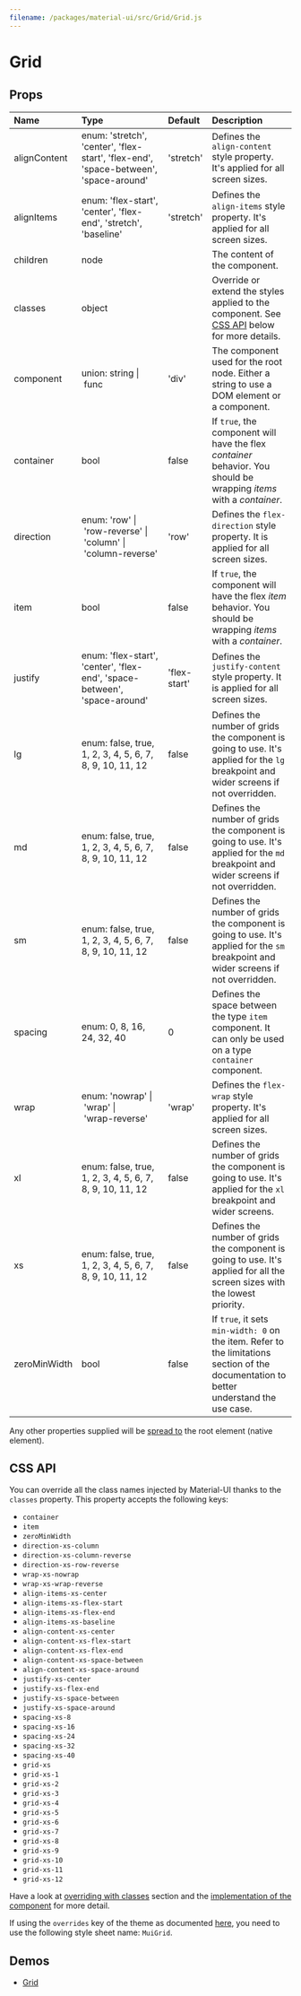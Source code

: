 ```yaml
---
filename: /packages/material-ui/src/Grid/Grid.js
---
```


<!--- This documentation is automatically generated, do not try to edit it. -->

# Grid



## Props

| Name | Type | Default | Description |
|:-----|:-----|:--------|:------------|
| <span class="prop-name">alignContent</span> | <span class="prop-type">enum:&nbsp;'stretch', 'center', 'flex-start', 'flex-end', 'space-between', 'space-around'<br> | <span class="prop-default">'stretch'</span> | Defines the `align-content` style property. It's applied for all screen sizes. |
| <span class="prop-name">alignItems</span> | <span class="prop-type">enum:&nbsp;'flex-start', 'center', 'flex-end', 'stretch', 'baseline'<br> | <span class="prop-default">'stretch'</span> | Defines the `align-items` style property. It's applied for all screen sizes. |
| <span class="prop-name">children</span> | <span class="prop-type">node |  | The content of the component. |
| <span class="prop-name">classes</span> | <span class="prop-type">object |  | Override or extend the styles applied to the component. See [CSS API](#css-api) below for more details. |
| <span class="prop-name">component</span> | <span class="prop-type">union:&nbsp;string&nbsp;&#124;<br>&nbsp;func<br> | <span class="prop-default">'div'</span> | The component used for the root node. Either a string to use a DOM element or a component. |
| <span class="prop-name">container</span> | <span class="prop-type">bool | <span class="prop-default">false</span> | If `true`, the component will have the flex *container* behavior. You should be wrapping *items* with a *container*. |
| <span class="prop-name">direction</span> | <span class="prop-type">enum:&nbsp;'row'&nbsp;&#124;<br>&nbsp;'row-reverse'&nbsp;&#124;<br>&nbsp;'column'&nbsp;&#124;<br>&nbsp;'column-reverse'<br> | <span class="prop-default">'row'</span> | Defines the `flex-direction` style property. It is applied for all screen sizes. |
| <span class="prop-name">item</span> | <span class="prop-type">bool | <span class="prop-default">false</span> | If `true`, the component will have the flex *item* behavior. You should be wrapping *items* with a *container*. |
| <span class="prop-name">justify</span> | <span class="prop-type">enum:&nbsp;'flex-start', 'center', 'flex-end', 'space-between', 'space-around'<br> | <span class="prop-default">'flex-start'</span> | Defines the `justify-content` style property. It is applied for all screen sizes. |
| <span class="prop-name">lg</span> | <span class="prop-type">enum:&nbsp;false, true, 1, 2, 3, 4, 5, 6, 7, 8, 9, 10, 11, 12<br> | <span class="prop-default">false</span> | Defines the number of grids the component is going to use. It's applied for the `lg` breakpoint and wider screens if not overridden. |
| <span class="prop-name">md</span> | <span class="prop-type">enum:&nbsp;false, true, 1, 2, 3, 4, 5, 6, 7, 8, 9, 10, 11, 12<br> | <span class="prop-default">false</span> | Defines the number of grids the component is going to use. It's applied for the `md` breakpoint and wider screens if not overridden. |
| <span class="prop-name">sm</span> | <span class="prop-type">enum:&nbsp;false, true, 1, 2, 3, 4, 5, 6, 7, 8, 9, 10, 11, 12<br> | <span class="prop-default">false</span> | Defines the number of grids the component is going to use. It's applied for the `sm` breakpoint and wider screens if not overridden. |
| <span class="prop-name">spacing</span> | <span class="prop-type">enum:&nbsp;0, 8, 16, 24, 32, 40<br> | <span class="prop-default">0</span> | Defines the space between the type `item` component. It can only be used on a type `container` component. |
| <span class="prop-name">wrap</span> | <span class="prop-type">enum:&nbsp;'nowrap'&nbsp;&#124;<br>&nbsp;'wrap'&nbsp;&#124;<br>&nbsp;'wrap-reverse'<br> | <span class="prop-default">'wrap'</span> | Defines the `flex-wrap` style property. It's applied for all screen sizes. |
| <span class="prop-name">xl</span> | <span class="prop-type">enum:&nbsp;false, true, 1, 2, 3, 4, 5, 6, 7, 8, 9, 10, 11, 12<br> | <span class="prop-default">false</span> | Defines the number of grids the component is going to use. It's applied for the `xl` breakpoint and wider screens. |
| <span class="prop-name">xs</span> | <span class="prop-type">enum:&nbsp;false, true, 1, 2, 3, 4, 5, 6, 7, 8, 9, 10, 11, 12<br> | <span class="prop-default">false</span> | Defines the number of grids the component is going to use. It's applied for all the screen sizes with the lowest priority. |
| <span class="prop-name">zeroMinWidth</span> | <span class="prop-type">bool | <span class="prop-default">false</span> | If `true`, it sets `min-width: 0` on the item. Refer to the limitations section of the documentation to better understand the use case. |

Any other properties supplied will be [spread to](#inheritance) the root element (native element).

## CSS API

You can override all the class names injected by Material-UI thanks to the `classes` property.
This property accepts the following keys:
- `container`
- `item`
- `zeroMinWidth`
- `direction-xs-column`
- `direction-xs-column-reverse`
- `direction-xs-row-reverse`
- `wrap-xs-nowrap`
- `wrap-xs-wrap-reverse`
- `align-items-xs-center`
- `align-items-xs-flex-start`
- `align-items-xs-flex-end`
- `align-items-xs-baseline`
- `align-content-xs-center`
- `align-content-xs-flex-start`
- `align-content-xs-flex-end`
- `align-content-xs-space-between`
- `align-content-xs-space-around`
- `justify-xs-center`
- `justify-xs-flex-end`
- `justify-xs-space-between`
- `justify-xs-space-around`
- `spacing-xs-8`
- `spacing-xs-16`
- `spacing-xs-24`
- `spacing-xs-32`
- `spacing-xs-40`
- `grid-xs`
- `grid-xs-1`
- `grid-xs-2`
- `grid-xs-3`
- `grid-xs-4`
- `grid-xs-5`
- `grid-xs-6`
- `grid-xs-7`
- `grid-xs-8`
- `grid-xs-9`
- `grid-xs-10`
- `grid-xs-11`
- `grid-xs-12`

Have a look at [overriding with classes](/customization/overrides#overriding-with-classes) section
and the [implementation of the component](https://github.com/mui-org/material-ui/tree/master/packages/material-ui/src/Grid/Grid.js)
for more detail.

If using the `overrides` key of the theme as documented
[here](/customization/themes#customizing-all-instances-of-a-component-type),
you need to use the following style sheet name: `MuiGrid`.

## Demos

- [Grid](/layout/grid)

